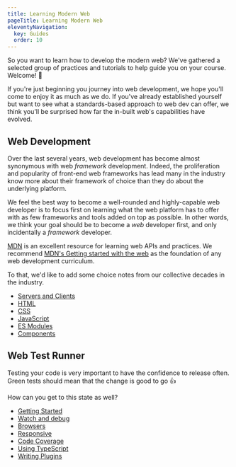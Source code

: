 ```yaml
---
title: Learning Modern Web
pageTitle: Learning Modern Web
eleventyNavigation:
  key: Guides
  order: 10
---
```


So you want to learn how to develop the modern web?
We've gathered a selected group of practices and tutorials to help guide you on your course.
Welcome! 👋

If you're just beginning you journey into web development, we hope you'll come to enjoy it as much
as we do.
If you've already established yourself but want to see what a standards-based approach to web dev can
offer, we think you'll be surprised how far the in-built web's capabilities have evolved.

## Web Development

Over the last several years, web development has become almost synonymous with web _framework_ development.
Indeed, the proliferation and popularity of front-end web frameworks has lead many in
the industry know more about their framework of choice than they do about the underlying platform.

We feel the best way to become a well-rounded and highly-capable web developer is to focus first on
learning what the web platform has to offer with as few frameworks and tools added on top as possible.
In other words, we think your goal should be to become a _web_ developer first, and only incidentally
a _framework_ developer.

[MDN](https://developer.mozilla.org) is an excellent resource for learning web APIs and practices.
We recommend [MDN's Getting started with the web](https://developer.mozilla.org/en-US/docs/guides/Getting_started_with_the_web) as the foundation of any web development curriculum.

To that, we'd like to add some choice notes from our collective decades in the industry.

- [Servers and Clients](./web-development/servers-and-clients.md)
- [HTML](./web-development/html.md)
- [CSS](./web-development/css.md)
- [JavaScript](./web-development/javascript.md)
- [ES Modules](./web-development/es-modules.md)
- [Components](./web-development/components.md)

## Web Test Runner

Testing your code is very important to have the confidence to release often.
Green tests should mean that the change is good to go 👍

How can you get to this state as well?

- [Getting Started](./test-runner/getting-started.md)
- [Watch and debug](./test-runner/watch-and-debug/index.md)
- [Browsers](./test-runner/browsers.md)
- [Responsive](./test-runner/responsive.md)
- [Code Coverage](./test-runner/code-coverage/index.md)
- [Using TypeScript](./test-runner/using-typescript.md)
- [Writing Plugins](./test-runner/writing-plugins.md)
